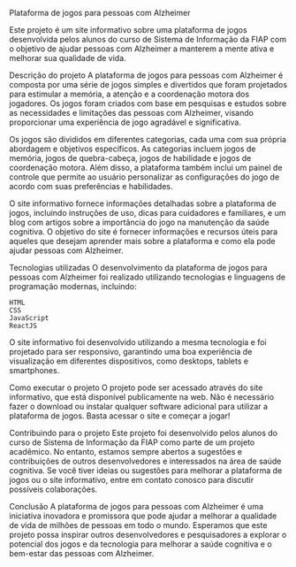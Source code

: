 Plataforma de jogos para pessoas com Alzheimer

Este projeto é um site informativo sobre uma plataforma de jogos desenvolvida pelos alunos do curso de Sistema de Informação da FIAP com o objetivo de ajudar pessoas com Alzheimer a manterem a mente ativa e melhorar sua qualidade de vida.

Descrição do projeto
A plataforma de jogos para pessoas com Alzheimer é composta por uma série de jogos simples e divertidos que foram projetados para estimular a memória, a atenção e a coordenação motora dos jogadores. Os jogos foram criados com base em pesquisas e estudos sobre as necessidades e limitações das pessoas com Alzheimer, visando proporcionar uma experiência de jogo agradável e significativa.

Os jogos são divididos em diferentes categorias, cada uma com sua própria abordagem e objetivos específicos. As categorias incluem jogos de memória, jogos de quebra-cabeça, jogos de habilidade e jogos de coordenação motora. Além disso, a plataforma também inclui um painel de controle que permite ao usuário personalizar as configurações do jogo de acordo com suas preferências e habilidades.

O site informativo fornece informações detalhadas sobre a plataforma de jogos, incluindo instruções de uso, dicas para cuidadores e familiares, e um blog com artigos sobre a importância do jogo na manutenção da saúde cognitiva. O objetivo do site é fornecer informações e recursos úteis para aqueles que desejam aprender mais sobre a plataforma e como ela pode ajudar pessoas com Alzheimer.

Tecnologias utilizadas
O desenvolvimento da plataforma de jogos para pessoas com Alzheimer foi realizado utilizando tecnologias e linguagens de programação modernas, incluindo:

    HTML
    CSS
    JavaScript
    ReactJS

O site informativo foi desenvolvido utilizando a mesma tecnologia e foi projetado para ser responsivo, garantindo uma boa experiência de visualização em diferentes dispositivos, como desktops, tablets e smartphones.

Como executar o projeto
O projeto pode ser acessado através do site informativo, que está disponível publicamente na web. Não é necessário fazer o download ou instalar qualquer software adicional para utilizar a plataforma de jogos. Basta acessar o site e começar a jogar!

Contribuindo para o projeto
Este projeto foi desenvolvido pelos alunos do curso de Sistema de Informação da FIAP como parte de um projeto acadêmico. No entanto, estamos sempre abertos a sugestões e contribuições de outros desenvolvedores e interessados na área de saúde cognitiva. Se você tiver ideias ou sugestões para melhorar a plataforma de jogos ou o site informativo, entre em contato conosco para discutir possíveis colaborações.

Conclusão
A plataforma de jogos para pessoas com Alzheimer é uma iniciativa inovadora e promissora que pode ajudar a melhorar a qualidade de vida de milhões de pessoas em todo o mundo. Esperamos que este projeto possa inspirar outros desenvolvedores e pesquisadores a explorar o potencial dos jogos e da tecnologia para melhorar a saúde cognitiva e o bem-estar das pessoas com Alzheimer.
